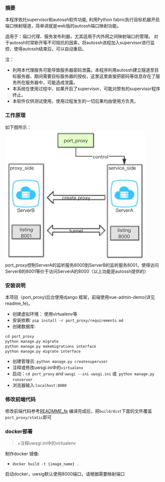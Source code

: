 ### 摘要
本程序依托supervisor和autossh软件功能, 利用Python fabric执行目标机器开启端口映射隧道，简单讲就是web版的autossh端口映射功能。

适用于：端口代理、服务发布利器，尤其适用于内外网之间映射端口的管理。
对于autossh时常断开等不可阻抗的因素，将autossh进程加入supervisor进行监控，使得autossh结束后，可以自动重启。

注：
+ 利用本代理服务可能导致服务器密码泄露。本程序利用autossh建立隧道至目标服务器，期间需要目标服务器的授权，这里这里直接把密码等信息存在了服务所在服务器中，可能造成泄露。
+ 本系统在使用过程中，如果开启了supervisor，可能对原有的supervisor程序终止。
+ 本软件仅供测试使用，使用过程发生的一切后果均由使用方负责。
### 工作原理
如下图所示：
![avatar](work.jpg)
port_proxy控制ServerA的监听服务8000到ServerB的监听服务8001，使得访问ServerB的8001等价于访问ServerA的8000（以上功能是autossh提供的）


### 安装说明
本项目（port_proxy)后台使用django 框架，前端使用vue-admin-demo(详见readme_fe)。
+ 创建虚拟环境： 使用virtualenv等
+ 安装依赖: ```pip install -r port_proxy/requirements.md```
+ 创建数据库: 
```
cd port_proxy
python manage.py migrate
python manage.py makemigrations interface
python manage.py migrate interface
```
+ 创建管理员: ```python manage.py createsuperuser```
+ 注释或修改uwsgi.ini中的```virtualenv```
+ 启动：```cd port_proxy``` and ```uwsgi --ini uwsgi.ini``` 或``` python manage.py runserver```
+ 浏览器输入:```localhost:8000```

### 修改前端代码
修改前端代码参考[READMME_fe](READMME_fe.md)
编译完成后，把```build/dist```下面的文件覆盖```port_proxy/static```即可
### docker部署
> +注释uwsgi.ini中的virtualenv

制作docker 镜像:
+ ```docker build -t {image_name} .```

启动docker，uwsig默认使用8000端口，请根据需要映射端口